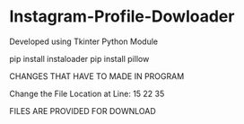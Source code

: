 # Instagram-Profile-Dowloader
Developed using Tkinter Python Module


pip install instaloader
pip install pillow



CHANGES THAT HAVE TO MADE IN PROGRAM


Change the File Location at Line:
15
22
35



FILES ARE PROVIDED FOR DOWNLOAD
